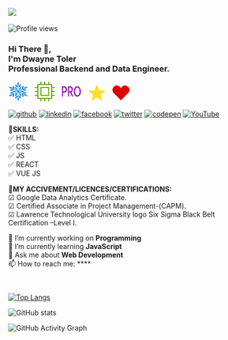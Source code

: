 ![](https://media-exp1.licdn.com/dms/image/C5616AQGahHFH_41LQQ/profile-displaybackgroundimage-shrink_350_1400/0/1642083146924?e=1647475200&v=beta&t=oCOcffUZ5VRgp5idDR-FSa1hMyRk0TosY11x_dlZhro)

![Profile views](https://gpvc.arturio.dev/Islbyztoken)


### Hi There 👋, <br> I'm Dwayne Toler <br> Professional Backend and Data Engineer.

<a href='https://archiveprogram.github.com/'><img src='https://raw.githubusercontent.com/acervenky/animated-github-badges/master/assets/acbadge.gif' width='40' height='40'></a> <a href='https://docs.github.com/en/developers'><img src='https://raw.githubusercontent.com/acervenky/animated-github-badges/master/assets/devbadge.gif' width='40' height='40'></a> <a href='https://github.com/pricing'><img src='https://raw.githubusercontent.com/acervenky/animated-github-badges/master/assets/pro.gif' width='40' height='40'></a> <a href='https://stars.github.com/'><img src='https://raw.githubusercontent.com/acervenky/animated-github-badges/master/assets/starbadge.gif' width='35' height='35'></a> <a href='https://docs.github.com/en/github/supporting-the-open-source-community-with-github-sponsors'><img src='https://raw.githubusercontent.com/acervenky/animated-github-badges/master/assets/sponsorbadge.gif' width='35' height='35'></a>




[<img src='https://cdn.jsdelivr.net/npm/simple-icons@3.0.1/icons/github.svg' alt='github' height='40'>](https://github.com/djtoler)  [<img src='https://cdn.jsdelivr.net/npm/simple-icons@3.0.1/icons/linkedin.svg' alt='linkedin' height='40'>](https://www.linkedin.com/in/djtoler/)  [<img src='https://cdn.jsdelivr.net/npm/simple-icons@3.0.1/icons/facebook.svg' alt='facebook' height='40'>](https://www.facebook.com/djtoler)  [<img src='https://cdn.jsdelivr.net/npm/simple-icons@3.0.1/icons/twitter.svg' alt='twitter' height='40'>](https://twitter.com/djtoler)  [<img src='https://cdn.jsdelivr.net/npm/simple-icons@3.0.1/icons/codepen.svg' alt='codepen' height='40'>](https://codepen.io/djtoler)  [<img src='https://cdn.jsdelivr.net/npm/simple-icons@3.0.1/icons/youtube.svg' alt='YouTube' height='40'>](https://www.youtube.com/channel/djtoler)  





**🔰SKILLS:<br>**
✅ HTML <br>
✅ CSS <br>
✅ JS <br> 
✅ REACT <br>
✅ VUE JS <br>




🕎**MY ACCIVEMENT/LICENCES/CERTIFICATIONS:** <br> 
☑ Google Data Analytics Certificate. <br> 
☑ Certified Associate in Project Management-(CAPM).<br> 
☑ Lawrence Technological University logo Six Sigma Black Belt Certification –Level I.<br> 





🔭 I’m currently working on **Programming** <br>
🌱 I’m currently learning **JavaScript** <br>
💬 Ask me about **Web Development** <br>
📫 How to reach me: **** <br>


 

[![Top Langs](https://github-readme-stats.vercel.app/api/top-langs/?username=djtoler)](https://github.com/anuraghazra/github-readme-stats)

![GitHub stats](https://github-readme-stats.vercel.app/api?username=djtoler&show_icons=true&count_private=true)  

![GitHub Activity Graph](https://activity-graph.herokuapp.com/graph?username=djtoler)  
   

